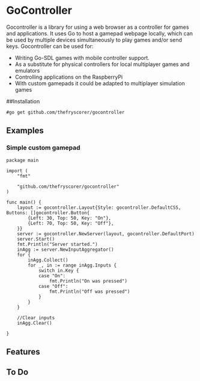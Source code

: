 # GoController

Gocontroller is a library for using a web browser as a controller for games and applications. It uses Go to host a gamepad webpage locally, which can be used by multiple devices simultaneously to play games and/or send keys. Gocontroller can be used for:

- Writing Go-SDL games with mobile controller support.
- As a substitute for physical controllers for local multiplayer games and emulators
- Controlling applications on the RaspberryPi
- With custom gamepads it could be adapted to multiplayer simulation games

##Installation

    #go get github.com/thefryscorer/gocontroller

## Examples

### Simple custom gamepad

    package main
    
    import (
	    "fmt"

	    "github.com/thefryscorer/gocontroller"
    )

    func main() {
    	layout := gocontroller.Layout{Style: gocontroller.DefaultCSS, Buttons: []gocontroller.Button{
    		{Left: 30, Top: 50, Key: "On"},
    		{Left: 70, Top: 50, Key: "Off"},
    	}}
    	server := gocontroller.NewServer(layout, gocontroller.DefaultPort)
    	server.Start()
    	fmt.Println("Server started.")
    	inAgg := server.NewInputAggregator()
    	for {
    		inAgg.Collect()
    		for _, in := range inAgg.Inputs {
    			switch in.Key {
    			case "On":
    				fmt.Println("On was pressed")
    			case "Off":
    				fmt.Println("Off was pressed")
    			}
    		}
    	}       
    
    	//Clear inputs
    	inAgg.Clear()

    }





## Features

## To Do

